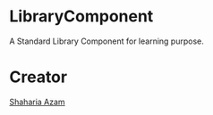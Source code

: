 LibraryComponent
================

A Standard Library Component for learning purpose.


Creator
================
[Shaharia Azam](http://www.shahariaazam.com)